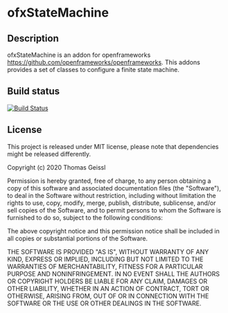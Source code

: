 # ofxStateMachine

## Description

ofxStateMachine is an addon for openframeworks <https://github.com/openframeworks/openframeworks>.
This addons provides a set of classes to configure a finite state machine.

## Build status

[![Build Status](https://travis-ci.com/thomasgeissl/ofxStateMachine.svg?branch=master)](https://travis-ci.com/thomasgeissl/ofxStateMachine)

## License

This project is released under MIT license, please note that dependencies might be released differently.

Copyright (c) 2020 Thomas Geissl

Permission is hereby granted, free of charge, to any person obtaining a copy of this software and associated documentation files (the "Software"), to deal in the Software without restriction, including without limitation the rights to use, copy, modify, merge, publish, distribute, sublicense, and/or sell copies of the Software, and to permit persons to whom the Software is furnished to do so, subject to the following conditions:

The above copyright notice and this permission notice shall be included in all copies or substantial portions of the Software.

THE SOFTWARE IS PROVIDED "AS IS", WITHOUT WARRANTY OF ANY KIND, EXPRESS OR IMPLIED, INCLUDING BUT NOT LIMITED TO THE WARRANTIES OF MERCHANTABILITY, FITNESS FOR A PARTICULAR PURPOSE AND NONINFRINGEMENT. IN NO EVENT SHALL THE AUTHORS OR COPYRIGHT HOLDERS BE LIABLE FOR ANY CLAIM, DAMAGES OR OTHER LIABILITY, WHETHER IN AN ACTION OF CONTRACT, TORT OR OTHERWISE, ARISING FROM, OUT OF OR IN CONNECTION WITH THE SOFTWARE OR THE USE OR OTHER DEALINGS IN THE SOFTWARE.
